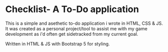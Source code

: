 # Checklist- A To-Do application

This is a simple and asethetic to-do application i wrote in HTML, CSS & JS.
It was created as a personal project/tool to assist me with my game development as i'd often get sidetracked from my current goal.

Written in HTML & JS with Bootstrap 5 for styling.
